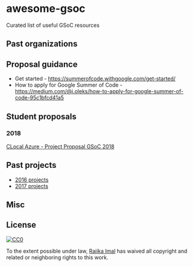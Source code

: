 # awesome-gsoc

Curated list of useful GSoC resources

## Past organizations

## Proposal guidance

- Get started - https://summerofcode.withgoogle.com/get-started/
- How to apply for Google Summer of Code - https://medium.com/@i.oleks/how-to-apply-for-google-summer-of-code-95c1bfcd41a5

## Student proposals

### 2018

[CLocal Azure - Project Proposal GSoC 2018](https://github.com/cloudlibz/clocal-azure/wiki/Project-Proposal---GSoC-2018)

## Past projects

- [2016 projects](https://summerofcode.withgoogle.com/archive/2016/projects/)
- [2017 projects](https://summerofcode.withgoogle.com/archive/2017/projects/)

## Misc

## License

[![CC0](http://mirrors.creativecommons.org/presskit/buttons/88x31/svg/cc-zero.svg)](https://creativecommons.org/publicdomain/zero/1.0/)

To the extent possible under law, [Rajika Imal](https://rajikaimal.github.io) has waived all copyright and related or neighboring rights to this work.
